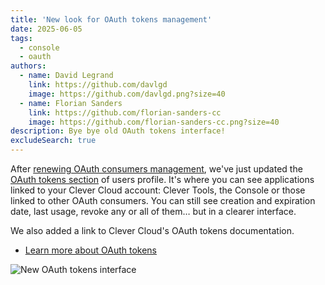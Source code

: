 ```yaml
---
title: 'New look for OAuth tokens management'
date: 2025-06-05
tags:
  - console
  - oauth
authors:
  - name: David Legrand
    link: https://github.com/davlgd
    image: https://github.com/davlgd.png?size=40
  - name: Florian Sanders
    link: https://github.com/florian-sanders-cc
    image: https://github.com/florian-sanders-cc.png?size=40
description: Bye bye old OAuth tokens interface!
excludeSearch: true
---
```


After [renewing OAuth consumers management](/changelog/2025/05-28-oauth-consumer-new-interface/), we've just updated the [OAuth tokens section](https://console.clever-cloud.com/users/me/oauth-tokens) of users profile. It's where you can see applications linked to your Clever Cloud account: Clever Tools, the Console or those linked to other OAuth consumers. You can still see creation and expiration date, last usage, revoke any or all of them… but in a clearer interface.

We also added a link to Clever Cloud's OAuth tokens documentation.

- [Learn more about OAuth tokens](/api/howto/#oauth1)

![New OAuth tokens interface](/images/console-new-oauth-tokens.webp)
